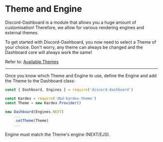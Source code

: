 # Theme and Engine <Badge type="warning" text="REQUIRED" />

Discord-Dashboard is a module that allows you a huge amount of customisation! Therefore, we allow for various rendering engines and external themes.

To get started with Discord-Dashboard, you now need to select a Theme of your choice. Don't worry, any theme can always be changed and the Dashboard core will always work the same!

Refer to: [Available Themes](#)

<hr/>

Once you know which Theme and Engine to use, define the Engine and add the Theme to the Dashboard class:

```js
const { Dashboard, Engines } = require('discord-dashboard')

const Kardex = require('dbd-kardex-theme')
const Theme = new Kardex.Provider()

new Dashboard(Engines.NEXT)
    ...
    .setTheme(Theme)
    ...
```

<Badge type="tip" text="RELEVANT" /> Engine must match the Theme's engine (NEXT/EJS).
